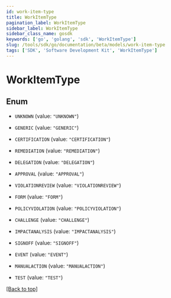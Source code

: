 ```yaml
---
id: work-item-type
title: WorkItemType
pagination_label: WorkItemType
sidebar_label: WorkItemType
sidebar_class_name: gosdk
keywords: ['go', 'golang', 'sdk', 'WorkItemType'] 
slug: /tools/sdk/go/documentation/beta/models/work-item-type
tags: ['SDK', 'Software Development Kit', 'WorkItemType']
---
```


# WorkItemType

## Enum


* `UNKNOWN` (value: `"UNKNOWN"`)

* `GENERIC` (value: `"GENERIC"`)

* `CERTIFICATION` (value: `"CERTIFICATION"`)

* `REMEDIATION` (value: `"REMEDIATION"`)

* `DELEGATION` (value: `"DELEGATION"`)

* `APPROVAL` (value: `"APPROVAL"`)

* `VIOLATIONREVIEW` (value: `"VIOLATIONREVIEW"`)

* `FORM` (value: `"FORM"`)

* `POLICYVIOLATION` (value: `"POLICYVIOLATION"`)

* `CHALLENGE` (value: `"CHALLENGE"`)

* `IMPACTANALYSIS` (value: `"IMPACTANALYSIS"`)

* `SIGNOFF` (value: `"SIGNOFF"`)

* `EVENT` (value: `"EVENT"`)

* `MANUALACTION` (value: `"MANUALACTION"`)

* `TEST` (value: `"TEST"`)


[[Back to top]](#) 


